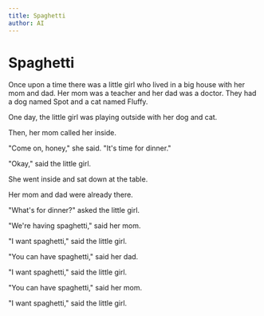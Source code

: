 ```yaml
---
title: Spaghetti
author: AI
---
```

# Spaghetti

Once upon a time there was a little girl who lived in a big house with her mom and dad. Her mom was a teacher and her dad was a doctor. They had a dog named Spot and a cat named Fluffy.

One day, the little girl was playing outside with her dog and cat.

Then, her mom called her inside.

"Come on, honey," she said. "It's time for dinner."

"Okay," said the little girl.

She went inside and sat down at the table.

Her mom and dad were already there.

"What's for dinner?" asked the little girl.

"We're having spaghetti," said her mom.

"I want spaghetti," said the little girl.

"You can have spaghetti," said her dad.

"I want spaghetti," said the little girl.

"You can have spaghetti," said her mom.

"I want spaghetti," said the little girl.
